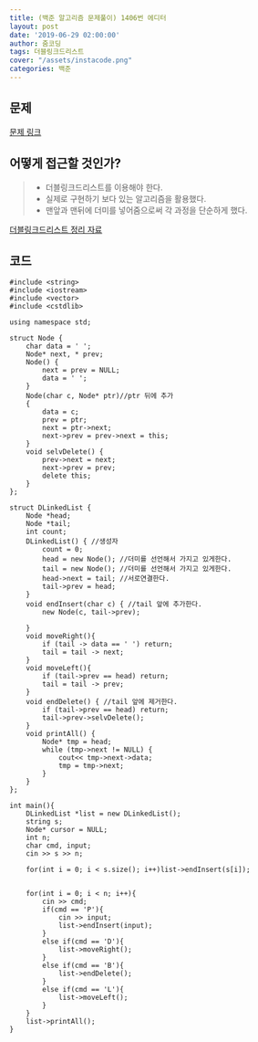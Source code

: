 ```yaml
---
title: (백준 알고리즘 문제풀이) 1406번 에디터
layout: post
date: '2019-06-29 02:00:00'
author: 줌코딩
tags: 더블링크드리스트
cover: "/assets/instacode.png"
categories: 백준
---
```


## 문제

[문제 링크](https://www.acmicpc.net/problem/1406)


## 어떻게 접근할 것인가?

>* 더블링크드리스트를 이용해야 한다.
>* 실제로 구현하기 보다 있는 알고리즘을 활용했다.
>* 맨앞과 맨뒤에 더미를 넣어줌으로써 각 과정을 단순하게 했다.

[더블링크드리스트 정리 자료](https://zoomkoding.github.io/algorithm/2019/06/29/Linked-list-1.html)

## 코드

    #include <string>
    #include <iostream>
    #include <vector>
    #include <cstdlib>

    using namespace std;

    struct Node { 
        char data = ' ';
        Node* next, * prev; 
        Node() {
            next = prev = NULL;
            data = ' ';
        }
        Node(char c, Node* ptr)//ptr 뒤에 추가
        {
            data = c;
            prev = ptr;
            next = ptr->next;
            next->prev = prev->next = this; 
        }
        void selvDelete() {
            prev->next = next;
            next->prev = prev;
            delete this;
        }
    };

    struct DLinkedList {
        Node *head;
        Node *tail;
        int count;
        DLinkedList() { //생성자
            count = 0;
            head = new Node(); //더미를 선언해서 가지고 있게한다.
            tail = new Node(); //더미를 선언해서 가지고 있게한다.
            head->next = tail; //서로연결한다.
            tail->prev = head;
        }
        void endInsert(char c) { //tail 앞에 추가한다.
            new Node(c, tail->prev);
            
        }
        void moveRight(){
            if (tail -> data == ' ') return;
            tail = tail -> next;
        }
        void moveLeft(){
            if (tail->prev == head) return;
            tail = tail -> prev;
        }
        void endDelete() { //tail 앞에 제거한다.
            if (tail->prev == head) return;
            tail->prev->selvDelete();
        }
        void printAll() {
            Node* tmp = head;
            while (tmp->next != NULL) {
                cout<< tmp->next->data;
                tmp = tmp->next;
            }
        }
    };

    int main(){
        DLinkedList *list = new DLinkedList();
        string s;
        Node* cursor = NULL;
        int n;
        char cmd, input;
        cin >> s >> n;
        
        for(int i = 0; i < s.size(); i++)list->endInsert(s[i]);
        
        
        for(int i = 0; i < n; i++){
            cin >> cmd;
            if(cmd == 'P'){
                cin >> input;
                list->endInsert(input);
            }
            else if(cmd == 'D'){
                list->moveRight();
            }
            else if(cmd == 'B'){
                list->endDelete();
            }
            else if(cmd == 'L'){
                list->moveLeft();
            }
        }
        list->printAll();
    }